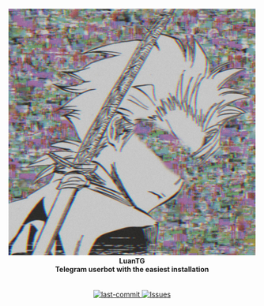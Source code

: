 <p align="center">
    <img src="https://github.com/Azuremods/LuanTG/raw/main/logo.jpg" width="500" alt="LuanTG">
    </a>
    <br>
    <b>LuanTG</b>
    <br>
    <b>Telegram userbot with the easiest installation</b>
    <br>
<br><br>


<a href="https://github.com/FoxUserbot/FoxUserbot/commits/main">
    <img alt="last-commit" src="https://img.shields.io/github/last-commit/Azuremods/LuanTG?style=for-the-badge">
</a>

<a href="https://github.com/FoxUserbot/FoxUserbot/issues">        
    <img alt="Issues" src="https://img.shields.io/github/issues/Azuremods/LuanTG?style=for-the-badge">
</a>
